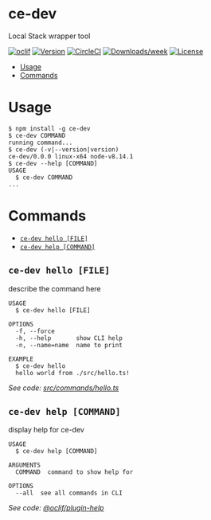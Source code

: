 ce-dev
======

Local Stack wrapper tool

[![oclif](https://img.shields.io/badge/cli-oclif-brightgreen.svg)](https://oclif.io)
[![Version](https://img.shields.io/npm/v/ce-dev.svg)](https://npmjs.org/package/ce-dev)
[![CircleCI](https://circleci.com/gh/pm98zz-c/ce-dev/tree/master.svg?style=shield)](https://circleci.com/gh/pm98zz-c/ce-dev/tree/master)
[![Downloads/week](https://img.shields.io/npm/dw/ce-dev.svg)](https://npmjs.org/package/ce-dev)
[![License](https://img.shields.io/npm/l/ce-dev.svg)](https://github.com/pm98zz-c/ce-dev/blob/master/package.json)

<!-- toc -->
* [Usage](#usage)
* [Commands](#commands)
<!-- tocstop -->
# Usage
<!-- usage -->
```sh-session
$ npm install -g ce-dev
$ ce-dev COMMAND
running command...
$ ce-dev (-v|--version|version)
ce-dev/0.0.0 linux-x64 node-v8.14.1
$ ce-dev --help [COMMAND]
USAGE
  $ ce-dev COMMAND
...
```
<!-- usagestop -->
# Commands
<!-- commands -->
* [`ce-dev hello [FILE]`](#ce-dev-hello-file)
* [`ce-dev help [COMMAND]`](#ce-dev-help-command)

## `ce-dev hello [FILE]`

describe the command here

```
USAGE
  $ ce-dev hello [FILE]

OPTIONS
  -f, --force
  -h, --help       show CLI help
  -n, --name=name  name to print

EXAMPLE
  $ ce-dev hello
  hello world from ./src/hello.ts!
```

_See code: [src/commands/hello.ts](https://github.com/pm98zz-c/ce-dev/blob/v0.0.0/src/commands/hello.ts)_

## `ce-dev help [COMMAND]`

display help for ce-dev

```
USAGE
  $ ce-dev help [COMMAND]

ARGUMENTS
  COMMAND  command to show help for

OPTIONS
  --all  see all commands in CLI
```

_See code: [@oclif/plugin-help](https://github.com/oclif/plugin-help/blob/v2.2.1/src/commands/help.ts)_
<!-- commandsstop -->

